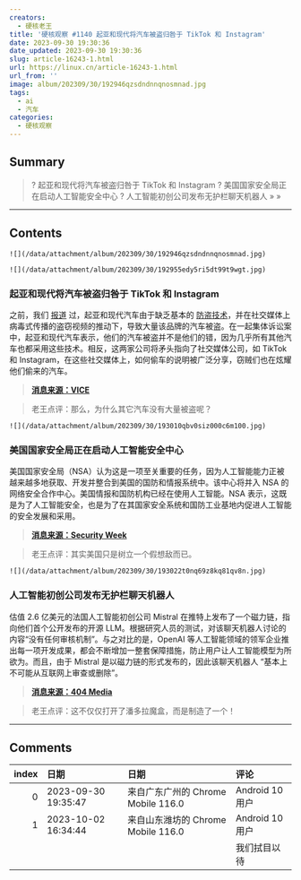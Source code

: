 ```yaml
---
creators:
  - 硬核老王
title: '硬核观察 #1140 起亚和现代将汽车被盗归咎于 TikTok 和 Instagram'
date: 2023-09-30 19:30:36
date_updated: 2023-09-30 19:30:36
slug: article-16243-1.html
url: https://linux.cn/article-16243-1.html
url_from: ''
image: album/202309/30/192946qzsdndnnqnosmnad.jpg
tags:
  - ai
  - 汽车
categories:
  - 硬核观察
---
```


## Summary

> ? 起亚和现代将汽车被盗归咎于 TikTok 和 Instagram
> ? 美国国家安全局正在启动人工智能安全中心
> ? 人工智能初创公司发布无护栏聊天机器人
> » 
> »

***

<!-- more -->

## Contents

`![](/data/attachment/album/202309/30/192946qzsdndnnqnosmnad.jpg)`

`![](/data/attachment/album/202309/30/192955edy5ri5dt99t9wgt.jpg)`

### 起亚和现代将汽车被盗归咎于 TikTok 和 Instagram

之前，我们 [报道](https://linux.cn/article-15704-1.html) 过，起亚和现代汽车由于缺乏基本的 [防盗技术](https://linux.cn/article-15542-1.html)，并在社交媒体上病毒式传播的盗窃视频的推动下，导致大量该品牌的汽车被盗。在一起集体诉讼案中，起亚和现代汽车表示，他们的汽车被盗并不是他们的错，因为几乎所有其他汽车也都采用这些技术。相反，这两家公司将矛头指向了社交媒体公司，如 TikTok 和 Instagram，在这些社交媒体上，如何偷车的说明被广泛分享，窃贼们也在炫耀他们偷来的汽车。

> 
> **[消息来源：VICE](https://www.vice.com/en/article/bvj5jv/kia-and-hyundai-blame-tiktok-and-instagram-for-their-cars-getting-stolen)**
> 
> 
> 

> 
> 老王点评：那么，为什么其它汽车没有大量被盗呢？
> 
> 
> 

`![](/data/attachment/album/202309/30/193010qbv0siz000c6m100.jpg)`

### 美国国家安全局正在启动人工智能安全中心

美国国家安全局（NSA）认为这是一项至关重要的任务，因为人工智能能力正被越来越多地获取、开发并整合到美国的国防和情报系统中。该中心将并入 NSA 的网络安全合作中心。美国情报和国防机构已经在使用人工智能。NSA 表示，这既是为了人工智能安全，也是为了在其国家安全系统和国防工业基地内促进人工智能的安全发展和采用。

> 
> **[消息来源：Security Week](https://www.securityweek.com/national-security-agency-is-starting-an-artificial-intelligence-security-center/)**
> 
> 
> 

> 
> 老王点评：其实美国只是树立一个假想敌而已。
> 
> 
> 

`![](/data/attachment/album/202309/30/193022t0nq69z8kq81qv8n.jpg)`

### 人工智能初创公司发布无护栏聊天机器人

估值 2.6 亿美元的法国人工智能初创公司 Mistral 在推特上发布了一个磁力链，指向他们首个公开发布的开源 LLM。根据研究人员的测试，对该聊天机器人讨论的内容“没有任何审核机制”。与之对比的是，OpenAI 等人工智能领域的领军企业推出每一项开发成果，都会不断增加一整套保障措施，防止用户让人工智能模型为所欲为。而且，由于 Mistral 是以磁力链的形式发布的，因此该聊天机器人 “基本上不可能从互联网上审查或删除”。

> 
> **[消息来源：404 Media](https://www.404media.co/260-million-ai-company-releases-chatbot-that-gives-detailed-instructions-on-murder-ethnic-cleansing/)**
> 
> 
> 

> 
> 老王点评：这不仅仅打开了潘多拉魔盒，而是制造了一个！
> 
> 
>

***

## Comments

|   index | 日期                | 日期                                               | 评论                                                                                         |
|--------:|:--------------------|:---------------------------------------------------|:---------------------------------------------------------------------------------------------|
|       0 | 2023-09-30 19:35:47 | 来自广东广州的 Chrome Mobile 116.0|Android 10 用户 | 汽车厂商自己不做好安全，出事了怪社交网络，典型的拉不出屎怪地硬。                       |
|       1 | 2023-10-02 16:34:44 | 来自山东潍坊的 Chrome Mobile 116.0|Android 10 用户 | 如果广泛流行，并且没有管控，绝对会沦为各种犯罪的工具，不信看看小飞机等一众前辈。<br /> |
|         |                     |                                                    | 我们拭目以待                                                                                 |

